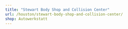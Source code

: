 ```yaml
---
title: "Stewart Body Shop and Collision Center"
url: /houston/stewart-body-shop-and-collision-center/
shop: Autowerkstatt
---
```

